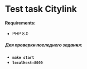 # Test task Citylink
#### Requirements:
- PHP 8.0

##### Для проверки последнего задания:
- **`make start`**
- **`localhost:8000`**